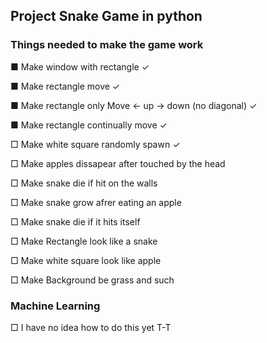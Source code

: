## Project Snake Game in python

 ### Things needed to make the game work

  ■ Make window with rectangle ✓

  ■ Make rectangle move ✓
  
  ■ Make rectangle only Move <- up -> down (no diagonal) ✓
    
  ■ Make rectangle continually move ✓

  □ Make white square randomly spawn ✓

  □ Make apples dissapear after touched by the head

  □ Make snake die if hit on the walls

  □ Make snake grow afrer eating an apple

  □ Make snake die if it hits itself
  
  □ Make Rectangle look like a snake
  
  □ Make white square look like apple

  □ Make Background be grass and such


### Machine Learning

 □ I have no idea how to do this yet T-T 

